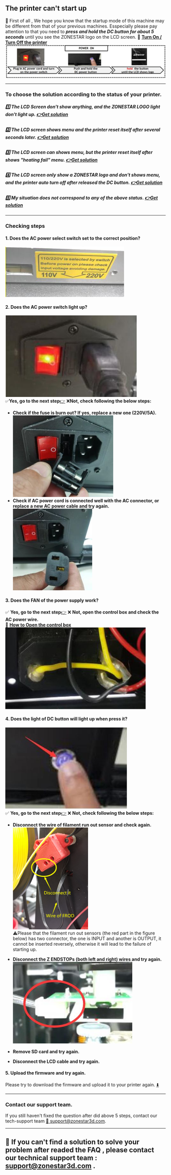 ## The printer can't start up
:loudspeaker: First of all , We hope you know that the startup mode of this machine may be different from that of your previous machines. Esspecially please pay attention to that you need to ***press and hold the DC button for about 5 seconds*** until you see the ZONESTAR logo on the LCD screen. :movie_camera: [**Turn On / Turn Off the printer**](https://youtu.be/xTlMHtxkGoY)
![](./PowerON.jpg)


----
### To choose the solution according to the status of your printer.
##### :one: The LCD Screen don't show anything, and the ZONESTAR LOGO light don't light up. [:point_right:Get solution](#1-does-the-ac-power-select-switch-set-to-the-correct-position)
##### :two: The LCD screen shows menu and the printer reset itself after several seconds later. [:point_right:Get solution](#5-upload-the-firmware-and-try-again)
##### :three: The LCD screen can shows menu, but the printer reset itself after shows "heating fail" menu. [:point_right:Get solution](../Issue_heating/readme.md)
##### :four: The LCD screen only show a ZONESTAR logo and don't shows menu, and the printer auto turn off after released the DC button. [:point_right:Get solution](#5-upload-the-firmware-and-try-again)
##### :five: My situation does not correspond to any of the above status. [:point_right:Get solution](#contact-our-support-team)
----
### Checking steps
#### 1. Does the AC power select switch set to the correct position?
![](./powerselectswitch.jpg)   

#### 2. Does the AC power switch light up? 
![](./ACpowerswitch.jpg)   
:white_check_mark:**Yes, go to the next step**[:point_right:](#3-does-the-led-of-the-power-supply-light-up) :x:**Not, check following the below steps:**
- **Check if the fuse is burn out? If yes, replace a new one (220V/5A).**    
![](./ACfuse.jpg)
- **Check if AC power cord is connected well with the AC connector, or replace a new AC power cable and try again.**     
![](./ACPowerCord.jpg)

#### 3. Does the FAN of the power supply work?
:white_check_mark: **Yes, go to the next step**[:point_right:](#4-does-the-light-of-dc-button-will-light-up-when-press-it)  :x: **Not, open the control box and check the AC power wire.**   
:pushpin: [**How to Open the control box**](../How_to_open_the_control_box.jpg)    
![](./ACpowerswitchwire.jpg)

#### 4. Does the light of DC button will light up when press it?
![](./DCbuttonLED.jpg)    
:white_check_mark: **Yes, go to the next step**[:point_right:](#5-upload-and-try-again) :x: **Not, check following the below steps:**
- **Disconnect the wire of filament run out sensor and check again.**       
![](./frod_wiring.png)   
:warning:Please that the filament run out sensors (the red part in the figure below) has two connector, the one is INPUT and another is OUTPUT, it cannot be inserted reversely, otherwise it will lead to the failure of starting up.   

- **Disconnect the Z ENDSTOPs (both left and right) wires and try again.**    
![](./Z_endstop_wring.jpg)     
- **Remove SD card and try again.**     
- **Disconnect the LCD cable and try again.**     

#### 5. Upload the firmware and try again.
Please try to download the firmware and upload it to your printer again. [:arrow_down:](https://github.com/ZONESTAR3D/Firmware/tree/master/Z9/Z9V5/bin/Z9V5Pro-MK3)


----

### Contact our support team.
If you still haven't fixed the question after did above 5 steps, contact our tech-support team [:email: support@zonestar3d.com](support@zonestar3d.com).

--------
## :email: If you can't find a solution to solve your problem after readed the FAQ , please contact our technical support team : support@zonestar3d.com .